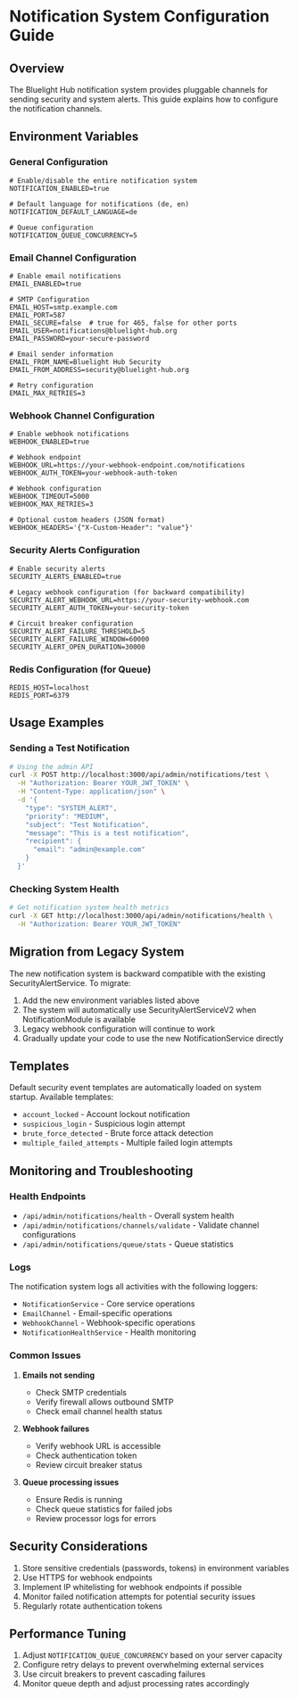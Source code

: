 # Notification System Configuration Guide

## Overview

The Bluelight Hub notification system provides pluggable channels for sending security and system alerts. This guide explains how to configure the notification channels.

## Environment Variables

### General Configuration

```env
# Enable/disable the entire notification system
NOTIFICATION_ENABLED=true

# Default language for notifications (de, en)
NOTIFICATION_DEFAULT_LANGUAGE=de

# Queue configuration
NOTIFICATION_QUEUE_CONCURRENCY=5
```

### Email Channel Configuration

```env
# Enable email notifications
EMAIL_ENABLED=true

# SMTP Configuration
EMAIL_HOST=smtp.example.com
EMAIL_PORT=587
EMAIL_SECURE=false  # true for 465, false for other ports
EMAIL_USER=notifications@bluelight-hub.org
EMAIL_PASSWORD=your-secure-password

# Email sender information
EMAIL_FROM_NAME=Bluelight Hub Security
EMAIL_FROM_ADDRESS=security@bluelight-hub.org

# Retry configuration
EMAIL_MAX_RETRIES=3
```

### Webhook Channel Configuration

```env
# Enable webhook notifications
WEBHOOK_ENABLED=true

# Webhook endpoint
WEBHOOK_URL=https://your-webhook-endpoint.com/notifications
WEBHOOK_AUTH_TOKEN=your-webhook-auth-token

# Webhook configuration
WEBHOOK_TIMEOUT=5000
WEBHOOK_MAX_RETRIES=3

# Optional custom headers (JSON format)
WEBHOOK_HEADERS='{"X-Custom-Header": "value"}'
```

### Security Alerts Configuration

```env
# Enable security alerts
SECURITY_ALERTS_ENABLED=true

# Legacy webhook configuration (for backward compatibility)
SECURITY_ALERT_WEBHOOK_URL=https://your-security-webhook.com
SECURITY_ALERT_AUTH_TOKEN=your-security-token

# Circuit breaker configuration
SECURITY_ALERT_FAILURE_THRESHOLD=5
SECURITY_ALERT_FAILURE_WINDOW=60000
SECURITY_ALERT_OPEN_DURATION=30000
```

### Redis Configuration (for Queue)

```env
REDIS_HOST=localhost
REDIS_PORT=6379
```

## Usage Examples

### Sending a Test Notification

```bash
# Using the admin API
curl -X POST http://localhost:3000/api/admin/notifications/test \
  -H "Authorization: Bearer YOUR_JWT_TOKEN" \
  -H "Content-Type: application/json" \
  -d '{
    "type": "SYSTEM_ALERT",
    "priority": "MEDIUM",
    "subject": "Test Notification",
    "message": "This is a test notification",
    "recipient": {
      "email": "admin@example.com"
    }
  }'
```

### Checking System Health

```bash
# Get notification system health metrics
curl -X GET http://localhost:3000/api/admin/notifications/health \
  -H "Authorization: Bearer YOUR_JWT_TOKEN"
```

## Migration from Legacy System

The new notification system is backward compatible with the existing SecurityAlertService. To migrate:

1. Add the new environment variables listed above
2. The system will automatically use SecurityAlertServiceV2 when NotificationModule is available
3. Legacy webhook configuration will continue to work
4. Gradually update your code to use the new NotificationService directly

## Templates

Default security event templates are automatically loaded on system startup. Available templates:

- `account_locked` - Account lockout notification
- `suspicious_login` - Suspicious login attempt
- `brute_force_detected` - Brute force attack detection
- `multiple_failed_attempts` - Multiple failed login attempts

## Monitoring and Troubleshooting

### Health Endpoints

- `/api/admin/notifications/health` - Overall system health
- `/api/admin/notifications/channels/validate` - Validate channel configurations
- `/api/admin/notifications/queue/stats` - Queue statistics

### Logs

The notification system logs all activities with the following loggers:

- `NotificationService` - Core service operations
- `EmailChannel` - Email-specific operations
- `WebhookChannel` - Webhook-specific operations
- `NotificationHealthService` - Health monitoring

### Common Issues

1. **Emails not sending**

   - Check SMTP credentials
   - Verify firewall allows outbound SMTP
   - Check email channel health status

2. **Webhook failures**

   - Verify webhook URL is accessible
   - Check authentication token
   - Review circuit breaker status

3. **Queue processing issues**
   - Ensure Redis is running
   - Check queue statistics for failed jobs
   - Review processor logs for errors

## Security Considerations

1. Store sensitive credentials (passwords, tokens) in environment variables
2. Use HTTPS for webhook endpoints
3. Implement IP whitelisting for webhook endpoints if possible
4. Monitor failed notification attempts for potential security issues
5. Regularly rotate authentication tokens

## Performance Tuning

1. Adjust `NOTIFICATION_QUEUE_CONCURRENCY` based on your server capacity
2. Configure retry delays to prevent overwhelming external services
3. Use circuit breakers to prevent cascading failures
4. Monitor queue depth and adjust processing rates accordingly
